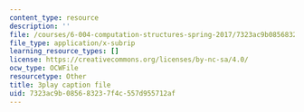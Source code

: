 ```yaml
---
content_type: resource
description: ''
file: /courses/6-004-computation-structures-spring-2017/7323ac9b085683237f4c557d955712af_swdDzsfFflo.srt
file_type: application/x-subrip
learning_resource_types: []
license: https://creativecommons.org/licenses/by-nc-sa/4.0/
ocw_type: OCWFile
resourcetype: Other
title: 3play caption file
uid: 7323ac9b-0856-8323-7f4c-557d955712af
---
```

